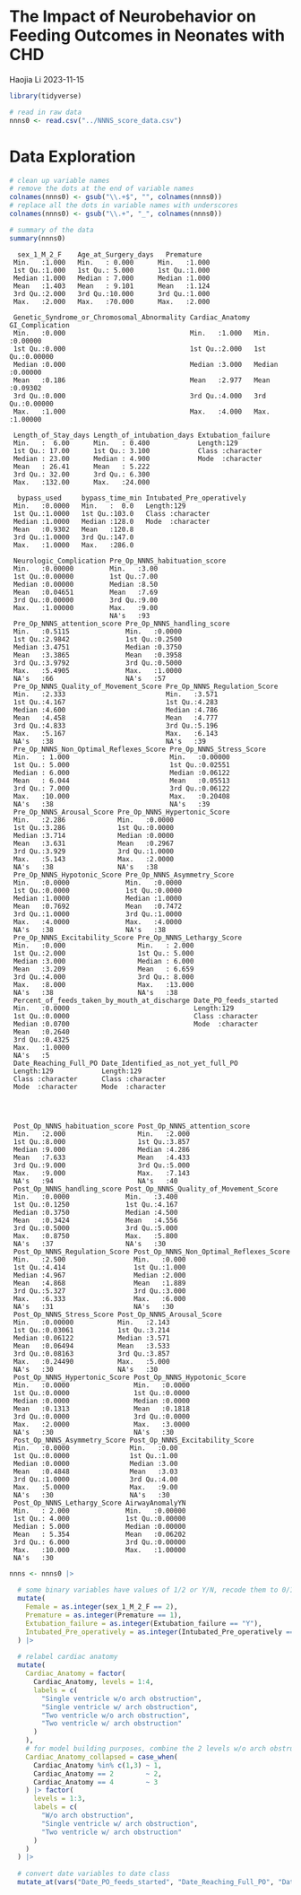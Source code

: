 # The Impact of Neurobehavior on Feeding Outcomes in Neonates with CHD
Haojia Li
2023-11-15

``` r
library(tidyverse)

# read in raw data
nnns0 <- read.csv("../NNNS_score_data.csv")
```

# Data Exploration

``` r
# clean up variable names
# remove the dots at the end of variable names
colnames(nnns0) <- gsub("\\.+$", "", colnames(nnns0))
# replace all the dots in variable names with underscores
colnames(nnns0) <- gsub("\\.+", "_", colnames(nnns0))

# summary of the data
summary(nnns0)
```

      sex_1_M_2_F    Age_at_Surgery_days   Premature    
     Min.   :1.000   Min.   : 0.000      Min.   :1.000  
     1st Qu.:1.000   1st Qu.: 5.000      1st Qu.:1.000  
     Median :1.000   Median : 7.000      Median :1.000  
     Mean   :1.403   Mean   : 9.101      Mean   :1.124  
     3rd Qu.:2.000   3rd Qu.:10.000      3rd Qu.:1.000  
     Max.   :2.000   Max.   :70.000      Max.   :2.000  
                                                        
     Genetic_Syndrome_or_Chromosomal_Abnormality Cardiac_Anatomy GI_Complication  
     Min.   :0.000                               Min.   :1.000   Min.   :0.00000  
     1st Qu.:0.000                               1st Qu.:2.000   1st Qu.:0.00000  
     Median :0.000                               Median :3.000   Median :0.00000  
     Mean   :0.186                               Mean   :2.977   Mean   :0.09302  
     3rd Qu.:0.000                               3rd Qu.:4.000   3rd Qu.:0.00000  
     Max.   :1.000                               Max.   :4.000   Max.   :1.00000  
                                                                                  
     Length_of_Stay_days Length_of_intubation_days Extubation_failure
     Min.   :  6.00      Min.   : 0.400            Length:129        
     1st Qu.: 17.00      1st Qu.: 3.100            Class :character  
     Median : 23.00      Median : 4.900            Mode  :character  
     Mean   : 26.41      Mean   : 5.222                              
     3rd Qu.: 32.00      3rd Qu.: 6.300                              
     Max.   :132.00      Max.   :24.000                              
                                                                     
      bypass_used     bypass_time_min Intubated_Pre_operatively
     Min.   :0.0000   Min.   :  0.0   Length:129               
     1st Qu.:1.0000   1st Qu.:103.0   Class :character         
     Median :1.0000   Median :128.0   Mode  :character         
     Mean   :0.9302   Mean   :120.8                            
     3rd Qu.:1.0000   3rd Qu.:147.0                            
     Max.   :1.0000   Max.   :286.0                            
                                                               
     Neurologic_Complication Pre_Op_NNNS_habituation_score
     Min.   :0.00000         Min.   :3.00                 
     1st Qu.:0.00000         1st Qu.:7.00                 
     Median :0.00000         Median :8.50                 
     Mean   :0.04651         Mean   :7.69                 
     3rd Qu.:0.00000         3rd Qu.:9.00                 
     Max.   :1.00000         Max.   :9.00                 
                             NA's   :93                   
     Pre_Op_NNNS_attention_score Pre_Op_NNNS_handling_score
     Min.   :0.5115              Min.   :0.0000            
     1st Qu.:2.9842              1st Qu.:0.2500            
     Median :3.4751              Median :0.3750            
     Mean   :3.3865              Mean   :0.3958            
     3rd Qu.:3.9792              3rd Qu.:0.5000            
     Max.   :5.4905              Max.   :1.0000            
     NA's   :66                  NA's   :57                
     Pre_Op_NNNS_Quality_of_Movement_Score Pre_Op_NNNS_Regulation_Score
     Min.   :2.333                         Min.   :3.571               
     1st Qu.:4.167                         1st Qu.:4.283               
     Median :4.600                         Median :4.786               
     Mean   :4.458                         Mean   :4.777               
     3rd Qu.:4.833                         3rd Qu.:5.196               
     Max.   :5.167                         Max.   :6.143               
     NA's   :38                            NA's   :39                  
     Pre_Op_NNNS_Non_Optimal_Reflexes_Score Pre_Op_NNNS_Stress_Score
     Min.   : 1.000                         Min.   :0.00000         
     1st Qu.: 5.000                         1st Qu.:0.02551         
     Median : 6.000                         Median :0.06122         
     Mean   : 6.044                         Mean   :0.05513         
     3rd Qu.: 7.000                         3rd Qu.:0.06122         
     Max.   :10.000                         Max.   :0.20408         
     NA's   :38                             NA's   :39              
     Pre_Op_NNNS_Arousal_Score Pre_Op_NNNS_Hypertonic_Score
     Min.   :2.286             Min.   :0.0000              
     1st Qu.:3.286             1st Qu.:0.0000              
     Median :3.714             Median :0.0000              
     Mean   :3.631             Mean   :0.2967              
     3rd Qu.:3.929             3rd Qu.:1.0000              
     Max.   :5.143             Max.   :2.0000              
     NA's   :38                NA's   :38                  
     Pre_Op_NNNS_Hypotonic_Score Pre_Op_NNNS_Asymmetry_Score
     Min.   :0.0000              Min.   :0.0000             
     1st Qu.:0.0000              1st Qu.:0.0000             
     Median :1.0000              Median :1.0000             
     Mean   :0.7692              Mean   :0.7472             
     3rd Qu.:1.0000              3rd Qu.:1.0000             
     Max.   :4.0000              Max.   :4.0000             
     NA's   :38                  NA's   :38                 
     Pre_Op_NNNS_Excitability_Score Pre_Op_NNNS_Lethargy_Score
     Min.   :0.000                  Min.   : 2.000            
     1st Qu.:2.000                  1st Qu.: 5.000            
     Median :3.000                  Median : 6.000            
     Mean   :3.209                  Mean   : 6.659            
     3rd Qu.:4.000                  3rd Qu.: 8.000            
     Max.   :8.000                  Max.   :13.000            
     NA's   :38                     NA's   :38                
     Percent_of_feeds_taken_by_mouth_at_discharge Date_PO_feeds_started
     Min.   :0.0000                               Length:129           
     1st Qu.:0.0000                               Class :character     
     Median :0.0700                               Mode  :character     
     Mean   :0.2640                                                    
     3rd Qu.:0.4325                                                    
     Max.   :1.0000                                                    
     NA's   :5                                                         
     Date_Reaching_Full_PO Date_Identified_as_not_yet_full_PO
     Length:129            Length:129                        
     Class :character      Class :character                  
     Mode  :character      Mode  :character                  
                                                             
                                                             
                                                             
                                                             
     Post_Op_NNNS_habituation_score Post_Op_NNNS_attention_score
     Min.   :2.000                  Min.   :2.000               
     1st Qu.:8.000                  1st Qu.:3.857               
     Median :9.000                  Median :4.286               
     Mean   :7.633                  Mean   :4.433               
     3rd Qu.:9.000                  3rd Qu.:5.000               
     Max.   :9.000                  Max.   :7.143               
     NA's   :94                     NA's   :40                  
     Post_Op_NNNS_handling_score Post_Op_NNNS_Quality_of_Movement_Score
     Min.   :0.0000              Min.   :3.400                         
     1st Qu.:0.1250              1st Qu.:4.167                         
     Median :0.3750              Median :4.500                         
     Mean   :0.3424              Mean   :4.556                         
     3rd Qu.:0.5000              3rd Qu.:5.000                         
     Max.   :0.8750              Max.   :5.800                         
     NA's   :37                  NA's   :30                            
     Post_Op_NNNS_Regulation_Score Post_Op_NNNS_Non_Optimal_Reflexes_Score
     Min.   :2.500                 Min.   :0.000                          
     1st Qu.:4.414                 1st Qu.:1.000                          
     Median :4.967                 Median :2.000                          
     Mean   :4.868                 Mean   :1.889                          
     3rd Qu.:5.327                 3rd Qu.:3.000                          
     Max.   :6.333                 Max.   :6.000                          
     NA's   :31                    NA's   :30                             
     Post_Op_NNNS_Stress_Score Post_Op_NNNS_Arousal_Score
     Min.   :0.00000           Min.   :2.143             
     1st Qu.:0.03061           1st Qu.:3.214             
     Median :0.06122           Median :3.571             
     Mean   :0.06494           Mean   :3.533             
     3rd Qu.:0.08163           3rd Qu.:3.857             
     Max.   :0.24490           Max.   :5.000             
     NA's   :30                NA's   :30                
     Post_Op_NNNS_Hypertonic_Score Post_Op_NNNS_Hypotonic_Score
     Min.   :0.0000                Min.   :0.0000              
     1st Qu.:0.0000                1st Qu.:0.0000              
     Median :0.0000                Median :0.0000              
     Mean   :0.1313                Mean   :0.1818              
     3rd Qu.:0.0000                3rd Qu.:0.0000              
     Max.   :2.0000                Max.   :3.0000              
     NA's   :30                    NA's   :30                  
     Post_Op_NNNS_Asymmetry_Score Post_Op_NNNS_Excitability_Score
     Min.   :0.0000               Min.   :0.00                   
     1st Qu.:0.0000               1st Qu.:1.00                   
     Median :0.0000               Median :3.00                   
     Mean   :0.4848               Mean   :3.03                   
     3rd Qu.:1.0000               3rd Qu.:4.00                   
     Max.   :5.0000               Max.   :9.00                   
     NA's   :30                   NA's   :30                     
     Post_Op_NNNS_Lethargy_Score AirwayAnomalyYN  
     Min.   : 2.000              Min.   :0.00000  
     1st Qu.: 4.000              1st Qu.:0.00000  
     Median : 5.000              Median :0.00000  
     Mean   : 5.354              Mean   :0.06202  
     3rd Qu.: 6.000              3rd Qu.:0.00000  
     Max.   :10.000              Max.   :1.00000  
     NA's   :30                                   

``` r
nnns <- nnns0 |>
  
  # some binary variables have values of 1/2 or Y/N, recode them to 0/1
  mutate(
    Female = as.integer(sex_1_M_2_F == 2),
    Premature = as.integer(Premature == 1),
    Extubation_failure = as.integer(Extubation_failure == "Y"),
    Intubated_Pre_operatively = as.integer(Intubated_Pre_operatively == "Y")
  ) |>
  
  # relabel cardiac anatomy
  mutate(
    Cardiac_Anatomy = factor(
      Cardiac_Anatomy, levels = 1:4,
      labels = c(
        "Single ventricle w/o arch obstruction",
        "Single ventricle w/ arch obstruction",
        "Two ventricle w/o arch obstruction",
        "Two ventricle w/ arch obstruction"
      )
    ),
    # for model building purposes, combine the 2 levels w/o arch obstruction
    Cardiac_Anatomy_collapsed = case_when(
      Cardiac_Anatomy %in% c(1,3) ~ 1,
      Cardiac_Anatomy == 2        ~ 2,
      Cardiac_Anatomy == 4        ~ 3
    ) |> factor(
      levels = 1:3,
      labels = c(
        "W/o arch obstruction",
        "Single ventricle w/ arch obstruction",
        "Two ventricle w/ arch obstruction"
      )
    )
  ) |>
  
  # convert date variables to date class
  mutate_at(vars("Date_PO_feeds_started", "Date_Reaching_Full_PO", "Date_Identified_as_not_yet_full_PO"), as_date, format = "%m/%d/%Y")
```
